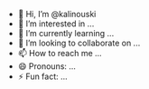 - 👋 Hi, I’m @kalinouski
- 👀 I’m interested in ...
- 🌱 I’m currently learning ...
- 💞️ I’m looking to collaborate on ...
- 📫 How to reach me ...
- 😄 Pronouns: ...
- ⚡ Fun fact: ...

<!---
kalinouski/kalinouski is a ✨ special ✨ repository because its `README.md` (this file) appears on your GitHub profile.
You can click the Preview link to take a look at your changes.
--->
